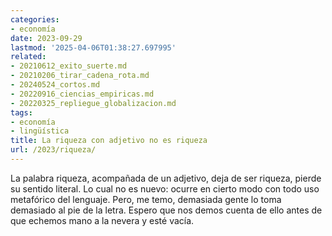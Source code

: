 ```yaml
---
categories:
- economía
date: 2023-09-29
lastmod: '2025-04-06T01:38:27.697995'
related:
- 20210612_exito_suerte.md
- 20210206_tirar_cadena_rota.md
- 20240524_cortos.md
- 20220916_ciencias_empiricas.md
- 20220325_repliegue_globalizacion.md
tags:
- economía
- lingüística
title: La riqueza con adjetivo no es riqueza
url: /2023/riqueza/
---
```


La palabra riqueza, acompañada de un adjetivo, deja de ser riqueza, pierde su sentido literal. Lo cual no es nuevo: ocurre en cierto modo con todo uso metafórico del lenguaje. Pero, me temo, demasiada gente lo toma demasiado al pie de la letra. Espero que nos demos cuenta de ello antes de que echemos mano a la nevera y esté vacía.